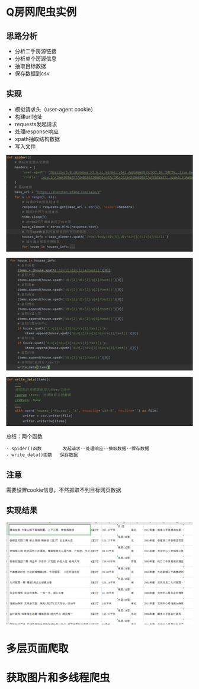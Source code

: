 # Q房网爬虫实例

## 思路分析

- 分析二手房源链接
- 分析单个房源信息
- 抽取目标数据
- 保存数据到csv

## 实现

- 模拟请求头（user-agent	cookie）
- 构建url地址
- requests发起请求
- 处理response响应
- xpath抽取结构数据
- 写入文件

![image-20191225133845866](image-20191225133845866.png)

![image-20191225133935980](image-20191225133935980.png)

![image-20191225133957206](image-20191225133957206.png)

总结：两个函数

	- spider()函数		发起请求--处理响应--抽取数据--保存数据
	- write_data()函数   保存数据

## 注意

需要设置cookie信息，不然抓取不到目标网页数据

## 实现结果

![image-20191225134322506](image-20191225134322506.png)

# 多层页面爬取

# 获取图片和多线程爬虫

